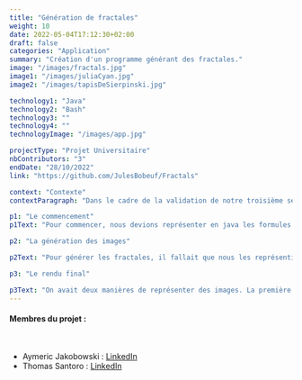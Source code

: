 ```yaml
---
title: "Génération de fractales"
weight: 10
date: 2022-05-04T17:12:30+02:00
draft: false
categories: "Application"
summary: "Création d'un programme générant des fractales."
image: "/images/fractals.jpg"
image1: "/images/juliaCyan.jpg"
image2: "/images/tapisDeSierpinski.jpg"

technology1: "Java"
technology2: "Bash"
technology3: ""
technology4: ""
technologyImage: "/images/app.jpg"

projectType: "Projet Universitaire"
nbContributors: "3"
endDate: "28/10/2022"
link: "https://github.com/JulesBobeuf/Fractals"

context: "Contexte"
contextParagraph: "Dans le cadre de la validation de notre troisième semestre, Aymeric Jakobowski, Thomas Santoro et moi-même devions réaliser un programme java générant des fractales en utilisant les patrons de conceptions que nous avions étudié (stratégies, décorateurs, constructeurs...)"

p1: "Le commencement"
p1Text: "Pour commencer, nous devions représenter en java les formules mathématiques des différentes fractales. Ce n'était pas trop difficile appart pour l'implémentation de certains patrons de conception, notamment l'itérateur. Cependant, pour les fractales de Sierpinski, il fallait utiliser la récursivité. Ce fut compliqué, mais Aymeric a trouvé la solution pour nous. De mon côté, j'ai programmé les classes créant les points complexes ainsi que des plans complexes qui nous ont ensuite permis de générer les images."

p2: "La génération des images"

p2Text: "Pour générer les fractales, il fallait que nous les représentions graphiquement. Pour ce faire, nous avions développé des classes le faisant pour nous, en utilisant quelques adaptateurs ainsi qu'un constructeur. Au final, le programme génère des images à la racine du projet."

p3: "Le rendu final"

p3Text: "On avait deux manières de représenter des images. La première était de lancer le programme Java à l'aide d'une classe de test. La seconde était de lancer un programme bash créé pour la suite choisis. On pouvait choisir différents paramètres pour la génération des images, notamment la palette de couleurs utilisée, le zoom, la taille de l'image... Pour finir, c'était un projet très compliqué, remplis d'événement aléatoire (notamment moi qui étais tombé malade cette semaine-là) mais ce qui compte, c'est que nous avions réussi à rendre le projet dans les délais avec la plupart des fonctionnalités."
---
```


#### Membres du projet :
&nbsp;
- Aymeric Jakobowski : [LinkedIn](https://www.linkedin.com/in/aymeric-jakobowski/)
- Thomas Santoro : [LinkedIn](https://www.linkedin.com/in/thomas-santoro/)


